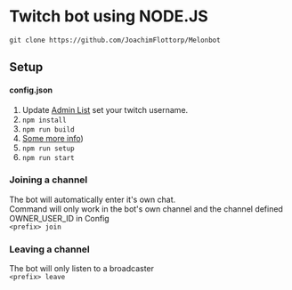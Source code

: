 # Twitch bot using NODE.JS

`git clone https://github.com/JoachimFlottorp/Melonbot`

## Setup

#### config.json

1. Update [Admin List](admins.json) set your twitch username.
2. `npm install`
3. `npm run build`
4. [Some more info](docs/setup.md))
5. `npm run setup`
6. `npm run start`

### Joining a channel

The bot will automatically enter it's own chat.  
Command will only work in the bot's own channel and the channel defined OWNER_USER_ID in Config  
`<prefix> join`

### Leaving a channel

The bot will only listen to a broadcaster  
`<prefix> leave`
